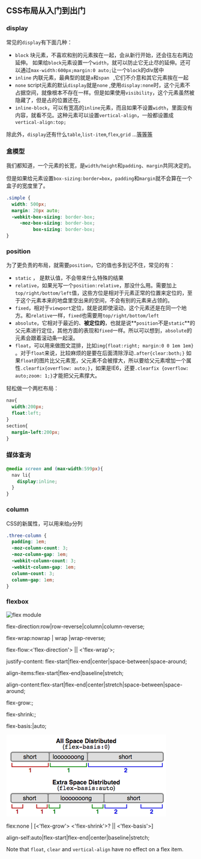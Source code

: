 ## CSS布局从入门到出门

### display

常见的```display```有下面几种：

* ```block```  块元素，不喜欢和别的元素挨在一起，会从新行开始，还会往左右两边延伸。
  如果给```block```元素设置一个```width```，就可以防止它无止尽的延伸。还可以通过```max-width:600px;margin:0 auto;```让一个```block```的div居中
* ```inline``` 内联元素，最典型的就是```a```和```span ``` ,它们不介意和其它元素挨在一起
* ```none``` script元素的默认```display```就是```none``` ,使用```display:none```时，这个元素不占据空间，就像根本不存在一样。但是如果使用```visibility```，这个元素虽然被隐藏了，但是占的位置还在。
* ```inline-block```，可以有宽高的```inline```元素，而且如果不设置```width```，里面没有内容，就看不见。这种元素可以设置```vertical-align```，一般都设置成```vertical-align:top;```

除此外，```display```还有什么```table```,```list-item```,```flex```,```grid``` …[等等等](https://developer.mozilla.org/en-US/docs/Web/CSS/display)

### 盒模型

我们都知道，一个元素的长宽，是```width/height```和```padding```、```margin```共同决定的。

但是如果给元素设置```box-sizing:border=box```，```padding```和```margin```就不会算在一个盒子的宽度里了。

```css
.simple {
  width: 500px;
  margin: 20px auto;
  -webkit-box-sizing: border-box;
     -moz-box-sizing: border-box;
          box-sizing: border-box;
}
```

### position

为了更负责的布局，就需要```position```，它的值也多到记不住，常见的有：

* ```static``` ， 是默认值，不会带来什么特殊的结果
* ```relative```，如果光写一个```position:relative```，那没什么用。需要加上```top/right/bottom/left```值，这些方位是相对于元素正常的位置来定位的，至于这个元素本来的地盘里空出来的空间，不会有别的元素来占领的。
* ```fixed```，相对于```viewport```定位，就是说即使滚动，这个元素还是在同一个地方。和```relative```一样，```fixed```也需要用```top/right/bottom/left```
* ```absolute```，它相对于最近的、**被定位的**，也就是说**```position```不是```static```**的父元素进行定位，其他方面的表现和```fixed```一样。所以可以想到，```absolute```的元素会跟着滚动条一起滚。
* ```float```，可以用来做图文混排，比如```img{float:right; margin:0 0 1em 1em}``` 。对于```float```来说，比较麻烦的是要在后面清除浮动```.after{clear:both;}``` 
  如果```float```的图片比父元素宽，父元素不会被撑大，所以要给父元素增加一个属性```.clearfix{overflow: auto;}```，如果是IE6，还要```.clearfix {overflow: auto;zoom: 1;}```才能把父元素撑大。

轻松做一个两栏布局：

```css
nav{
  width:200px;
  float:left;
}
section{
  margin-left:200px;
}
```

### 媒体查询

```css
@media screen and (max-width:599px){
  nav li{
    display:inline;
  }
}
```

### column

CSS的新属性，可以用来给```p```分列

```css
.three-column {
  padding: 1em;
  -moz-column-count: 3;
  -moz-column-gap: 1em;
  -webkit-column-count: 3;
  -webkit-column-gap: 1em;
  column-count: 3;
  column-gap: 1em;
}
```

### flexbox

![flex module](https://cdn.css-tricks.com/wp-content/uploads/2011/08/flexbox.png)

flex-direction:row|row-reverse|column|column-reverse;

flex-wrap:nowrap | wrap |wrap-reverse;

flex-flow:<'flex-direction'> || <'flex-wrap'>;

justify-content: flex-start|flex-end|center|space-between|space-around;

align-items:flex-start|flex-end|baseline|stretch;

align-content:flex-start|flex-end|center|stretch|space-between|space-around;



flex-grow:<number>;

flex-shrink:<number>;

flex-basis:<length>|auto;

![flex-basis](img/flex-basis.png)

flex:none | [<'flex-grow'> <'flex-shrink'>? || <'flex-basis'>]

align-self:auto|flex-start|flex-end|center|baseline|stretch;

Note that `float`, `clear` and `vertical-align` have no effect on a flex item.